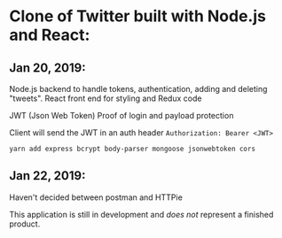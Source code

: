 # Clone of Twitter built with Node.js and React:

## Jan 20, 2019:

Node.js backend to handle tokens, authentication, adding and deleting "tweets".
React front end for styling and Redux code

JWT (Json Web Token)
Proof of login and payload protection

Client will send the JWT in an auth header
`Authorization: Bearer <JWT>`

`yarn add express bcrypt body-parser mongoose jsonwebtoken cors`

## Jan 22, 2019:
Haven't decided between postman and HTTPie

This application is still in development and *does not* represent a finished product.
